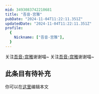 ```yaml
---
mid: 3493083742210681
title: "吾音-宫雅"
pubDate: "2024-11-04T11:22:11.351Z"
updatedDate: "2024-11-04T11:22:11.351Z"
profile:
  {
    Nickname: ["吾音-宫雅"],
  }
---
```


关注[吾音-宫雅](https://space.bilibili.com/3493083742210681)谢谢喵~ 关注[吾音-宫雅](https://space.bilibili.com/3493083742210681)谢谢喵~

## 此条目有待补充
你可以在[这里](https://github.com/Yuhanawa/VTuber.ICU/edit/master/src/content/v/吾音-宫雅/index.md)编辑本文

